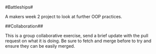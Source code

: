 #Battleships#

A makers week 2 project to look at further OOP practices.

##Collaboration##

This is a group collaborative exercise, send a brief update with the pull request on what it is doing. Be sure to fetch and merge before to try and ensure they can be easily merged.
